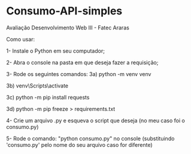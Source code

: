 # Consumo-API-simples
Avaliação Desenvolvimento Web III - Fatec Araras

Como usar:

1- Instale o Python em seu computador;

2- Abra o console na pasta em que deseja fazer a requisição;

3- Rode os seguintes comandos:
  3a) python -m venv venv

  3b) venv\Scripts\activate

  3c) python -m pip install requests
  
  3d) python -m pip freeze > requirements.txt
  
4- Crie um arquivo .py e esqueva o script que deseja (no meu caso foi o consumo.py)

5- Rode o comando: "python consumo.py" no console (substituindo 'consumo.py' pelo nome do seu arquivo caso for diferente)
